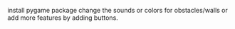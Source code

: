 install pygame package
change the sounds or colors for obstacles/walls or add more features by adding buttons.
